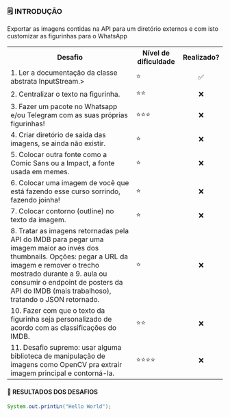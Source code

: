### 🗒️ INTRODUÇÃO 
Exportar as imagens contidas na API para um diretório externos e com isto customizar as figurinhas para o WhatsApp
<table>
<tr>
  <th>Desafio</th>
  <th>Nível de dificuldade</th>
  <th>Realizado?</th>
</tr>
  <tr><td>1. Ler a documentação da classe abstrata InputStream.></td>
      <td>⭐</td>
     <td align="center">✅</td>
</tr>
<tr><td>2. Centralizar o texto na figurinha.</td>
     <td>⭐⭐</td>
     <td align="center">❌</td>
</tr>
<tr><td>3. Fazer um pacote no Whatsapp e/ou Telegram com as suas próprias figurinhas!</td>
     <td>⭐⭐⭐</td>
     <td align="center">❌</td>
 </tr>
<tr><td>4. Criar diretório de saída das imagens, se ainda não existir.</td>
     <td>⭐</td>
     <td align="center">❌</td>
 </tr>
<tr><td>5. Colocar outra fonte como a Comic Sans ou a Impact, a fonte usada em memes.</td>
     <td>⭐</td>
     <td align="center">❌</td>
 </tr>
<tr><td>6. Colocar uma imagem de você que está fazendo esse curso sorrindo, fazendo joinha!</td>
     <td>⭐</td>
     <td align="center">❌</td>
 </tr>
<tr><td>7. Colocar contorno (outline) no texto da imagem.</td>
     <td>⭐</td>
     <td align="center">❌</td>
 </tr>
<tr><td>8. Tratar as imagens retornadas pela API do IMDB para pegar uma imagem maior ao invés dos thumbnails. Opções: pegar a URL da imagem e remover o trecho mostrado durante a 9. aula ou consumir o endpoint de posters da API do IMDB (mais trabalhoso), tratando o JSON retornado.</td>
     <td>⭐</td>
     <td align="center">❌</td>
 </tr>
<tr><td>10. Fazer com que o texto da figurinha seja personalizado de acordo com as classificações do IMDB.</td>
     <td>⭐⭐</td>
     <td align="center">❌</td>
 </tr>
<tr><td>11. Desafio supremo: usar alguma biblioteca de manipulação de imagens como OpenCV pra extrair imagem principal e contorná-la.</td>
     <td>⭐⭐⭐⭐</td>
     <td align="center">❌</td>
 </tr>

</table>

#### 📖 RESULTADOS DOS DESAFIOS
```java
System.out.printLn("Hello World");
```
